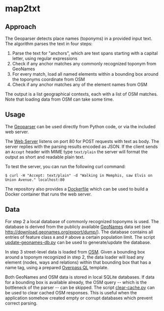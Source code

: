 # map2txt

## Approach
The Geoparser detects place names (toponyms) in a provided input text. The algorithm parses the text in four steps:

1. Parse the text for "anchors", which are text spans starting with a capital letter, using regular expressions
2. Check if any anchor matches any commonly recognized toponym from GeoNames
3. For every match, load all named elements within a bounding box around the toponyms coordinate from OSM
4. Check if any anchor matches any of the element names from OSM

The output is a list geographical contexts, each with a list of OSM matches. Note that loading data from OSM can take some time.

## Usage

The [Geoparser](parser.py) can be used directly from Python code, or via the included web server.

The [Web Server](server.py) listens on port 80 for POST requests with text as body. The server replies with the parsing results encoded as JSON. If the client sends an `Accept` header with MIME type `text/plain` the server will format the output as short and readable plain text.

To test the server, you can run the following curl command:

```
$ curl -H "Accept: text/plain" -d "Walking in Memphis, saw Elvis on Union Avenue." localhost:80
```

The repository also provides a [Dockerfile](Dockerfile) which can be used to build a Docker container that runs the web server.

## Data

For step 2 a local database of commonly recognized toponyms is used. The database is derived from the publicly available [GeoNames](http://www.geonames.org) data set (see http://download.geonames.org/export/dump/). The database contains all entries of feature class `A` and `P` above a certain population limit. The script [update-geonames-db.py](update-geonames-db.py) can be used to generate/update the database.

In step 3 street-level data is loaded from [OSM](https://www.openstreetmap.org). Given a bounding box around a toponym recognized in step 2, the data loader will load any element (nodes, ways and relations) within that bounding box that has a name tag, using a prepared [Overpass QL](https://wiki.openstreetmap.org/wiki/Overpass_API/Overpass_QL) template.

Both GeoNames and OSM data is stored in local SQLite databases. If data for a bounding box is available already, the OSM query -- which is the bottleneck of the parser -- can be skipped. The script [clear-cache.py](clear-cache.py) can be used to clear cached OSM responses. This is useful when the application somehow created empty or corrupt databases which prevent correct parsing.